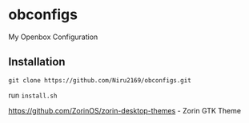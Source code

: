 # obconfigs
My Openbox Configuration

## Installation
```
git clone https://github.com/Niru2169/obconfigs.git
```
run `install.sh`

https://github.com/ZorinOS/zorin-desktop-themes - Zorin GTK Theme
